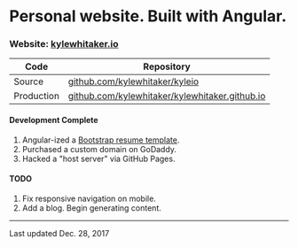 # Personal website. Built with Angular.

### Website: [kylewhitaker.io](http://kylewhitaker.io)

| Code | Repository |
| --- | --- |
| Source | [github.com/kylewhitaker/kyleio](https://github.com/kylewhitaker/kyleio) |
| Production | [github.com/kylewhitaker/kylewhitaker.github.io](https://github.com/kylewhitaker/kylewhitaker.github.io) |

#### Development Complete

1. Angular-ized a [Bootstrap resume template](https://startbootstrap.com/template-overviews/resume/).
2. Purchased a custom domain on GoDaddy.
3. Hacked a "host server" via GitHub Pages.

#### TODO

1. Fix responsive navigation on mobile.
2. Add a blog. Begin generating content.

---
Last updated Dec. 28, 2017